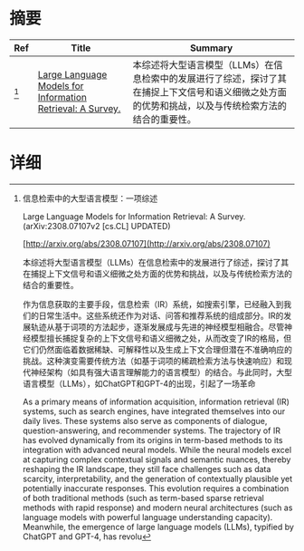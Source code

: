 # 摘要

| Ref | Title | Summary |
| --- | --- | --- |
| [^1] | [Large Language Models for Information Retrieval: A Survey.](http://arxiv.org/abs/2308.07107) | 本综述将大型语言模型（LLMs）在信息检索中的发展进行了综述，探讨了其在捕捉上下文信号和语义细微之处方面的优势和挑战，以及与传统检索方法的结合的重要性。 |

# 详细

[^1]: 信息检索中的大型语言模型：一项综述

    Large Language Models for Information Retrieval: A Survey. (arXiv:2308.07107v2 [cs.CL] UPDATED)

    [http://arxiv.org/abs/2308.07107](http://arxiv.org/abs/2308.07107)

    本综述将大型语言模型（LLMs）在信息检索中的发展进行了综述，探讨了其在捕捉上下文信号和语义细微之处方面的优势和挑战，以及与传统检索方法的结合的重要性。

    

    作为信息获取的主要手段，信息检索（IR）系统，如搜索引擎，已经融入到我们的日常生活中。这些系统还作为对话、问答和推荐系统的组成部分。IR的发展轨迹从基于词项的方法起步，逐渐发展成与先进的神经模型相融合。尽管神经模型擅长捕捉复杂的上下文信号和语义细微之处，从而改变了IR的格局，但它们仍然面临着数据稀缺、可解释性以及生成上下文合理但潜在不准确响应的挑战。这种演变需要传统方法（如基于词项的稀疏检索方法与快速响应）和现代神经架构（如具有强大语言理解能力的语言模型）的结合。与此同时，大型语言模型（LLMs），如ChatGPT和GPT-4的出现，引起了一场革命

    As a primary means of information acquisition, information retrieval (IR) systems, such as search engines, have integrated themselves into our daily lives. These systems also serve as components of dialogue, question-answering, and recommender systems. The trajectory of IR has evolved dynamically from its origins in term-based methods to its integration with advanced neural models. While the neural models excel at capturing complex contextual signals and semantic nuances, thereby reshaping the IR landscape, they still face challenges such as data scarcity, interpretability, and the generation of contextually plausible yet potentially inaccurate responses. This evolution requires a combination of both traditional methods (such as term-based sparse retrieval methods with rapid response) and modern neural architectures (such as language models with powerful language understanding capacity). Meanwhile, the emergence of large language models (LLMs), typified by ChatGPT and GPT-4, has revolu
    

